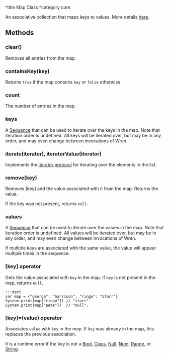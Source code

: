 ^title Map Class
^category core

An associative collection that maps keys to values. More details [here](../maps.html).

## Methods

### **clear**()

Removes all entries from the map.

### **containsKey**(key)

Returns `true` if the map contains `key` or `false` otherwise.

### **count**

The number of entries in the map.

### **keys**

A [Sequence](sequence.html) that can be used to iterate over the keys in the
map. Note that iteration order is undefined. All keys will be iterated over,
but may be in any order, and may even change between invocations of Wren.

### **iterate**(iterator), **iteratorValue**(iterator)

Implements the [iterator protocol](../control-flow.html#the-iterator-protocol)
for iterating over the elements in the list.

### **remove**(key)

Removes [key] and the value associated with it from the map. Returns the value.

If the key was not present, returns `null`.

### **values**

A [Sequence](sequence.html) that can be used to iterate over the values in the
map. Note that iteration order is undefined. All values will be iterated over,
but may be in any order, and may even change between invocations of Wren.

If multiple keys are associated with the same value, the value will appear
multiple times in the sequence.

### **[**key**]** operator

Gets the value associated with `key` in the map. If `key` is not present in the
map, returns `null`.

    :::dart
    var map = {"george": "harrison", "ringo": "starr"}
    System.print(map["ringo"]) // "starr".
    System.print(map["pete"])  // "null".

### **[**key**]=**(value) operator

Associates `value` with `key` in the map. If `key` was already in the map, this
replaces the previous association.

It is a runtime error if the key is not a [Bool](bool.html),
[Class](class.html), [Null](null.html), [Num](num.html), [Range](range.html),
or [String](string.html).
